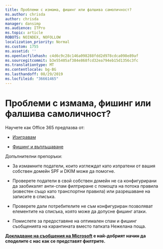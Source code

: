 ```yaml
---
title: Проблеми с измама, фишинг или фалшива самоличност?
ms.author: chrisda
author: chrisda
manager: dansimp
ms.audience: ITPro
ms.topic: article
ROBOTS: NOINDEX, NOFOLLOW
localization_priority: Normal
ms.custom: 1755
ms.assetid: ''
ms.openlocfilehash: c4d6c9c28c146a098288fdd2d978cdca098e89af
ms.sourcegitcommit: b3e55405af384e868fcd32ea794eb15d1356c3fc
ms.translationtype: MT
ms.contentlocale: bg-BG
ms.lasthandoff: 08/29/2019
ms.locfileid: "36661465"
---
```

# <a name="issues-with-spoofing-phishing-or-impersonation"></a>Проблеми с измама, фишинг или фалшива самоличност?

Научете как Office 365 предпазва от:

- [Изигравам](https://docs.microsoft.com/office365/securitycompliance/anti-spoofing-protection)

- [Фишинг и въплъщаване](https://docs.microsoft.com/office365/securitycompliance/atp-anti-phishing)

Допълнителни препоръки:

- За измамните податели, които изглеждат като изпратени от вашия собствен домейн SPF и DKIM може да помогне.

- Проверете податели в свой собствен домейн не са конфигурирани да заобикалят анти-спам филтриране с помощта на потока правила (известен също като транспортни правила) или разрешаване на записите в списъка.

- Проверете дали потребителите не съм конфигуриран позволяват елементите на списъка, която може да допусне фишинг атаки.

- Помислете за предоставяне на оптимален спам и фишинг съобщенията на карантината вместо папката Нежелана поща.

**[Докладване на съобщения на Microsoft](https://support.office.com/article/b5caa9f1-cdf3-4443-af8c-ff724ea719d2) е най-добрият начин да споделите с нас как се представят филтрите.**

